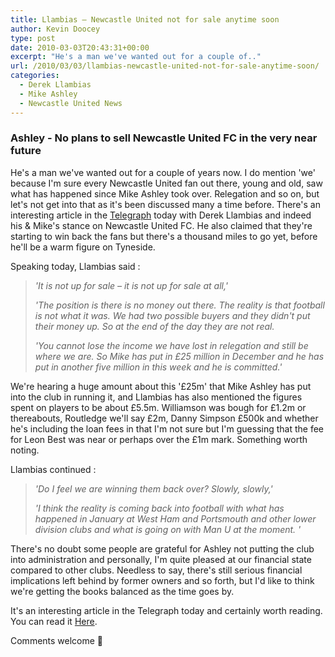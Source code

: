 ```yaml
---
title: Llambias – Newcastle United not for sale anytime soon
author: Kevin Doocey
type: post
date: 2010-03-03T20:43:31+00:00
excerpt: "He's a man we've wanted out for a couple of.."
url: /2010/03/03/llambias-newcastle-united-not-for-sale-anytime-soon/
categories:
  - Derek Llambias
  - Mike Ashley
  - Newcastle United News
---
```


### Ashley - No plans to sell Newcastle United FC in the very near future

He's a man we've wanted out for a couple of years now. I do mention 'we' because I'm sure every Newcastle United fan out there, young and old, saw what has happened since Mike Ashley took over. Relegation and so on, but let's not get into that as it's been discussed many a time before. There's an interesting article in the [Telegraph][1] today with Derek Llambias and indeed his & Mike's  stance on Newcastle United FC. He also claimed that they're starting to win back the fans but there's a thousand miles to go yet, before he'll be a warm figure on Tyneside.

Speaking today, Llambias said :

> _'It is not up for sale – it is not up for sale at all,'_
>
> _'The position is there is no money out there. The reality is that football is not what it was. We had two possible buyers and they didn't put their money up. So at the end of the day they are not real._
>
> _'You cannot lose the income we have lost in relegation and still be where we are. So Mike has put in £25 million in December and he has put in another five million in this week and he is committed.'_

We're hearing a huge amount about this '£25m' that Mike Ashley has put into the club in running it, and Llambias has also mentioned the figures spent on players to be about £5.5m. Williamson was bough for £1.2m or thereabouts, Routledge we'll say £2m, Danny Simpson £500k and whether he's including the loan fees in that I'm not sure but I'm guessing that the fee for Leon Best was near or perhaps over the £1m mark. Something worth noting.

Llambias continued :

> _'Do I feel we are winning them back over? Slowly, slowly,'_
>
> _'I think the reality is coming back into football with what has happened in January at West Ham and Portsmouth and other lower division clubs and what is going on with Man U at the moment. '_

There's no doubt some people are grateful for Ashley not putting the club into administration and personally, I'm quite pleased at our financial state compared to other clubs. Needless to say, there's still serious financial implications left behind by former owners and so forth, but I'd like to think we're getting the books balanced as the time goes by.

It's an interesting article in the Telegraph today and certainly worth reading. You can read it [Here][1].

Comments welcome 🙂

 [1]: http://www.telegraph.co.uk/sport/football/teams/newcastle-united/7361339/Newcastle-United-not-for-sale-says-managing-director-Derek-Llambias.html?
